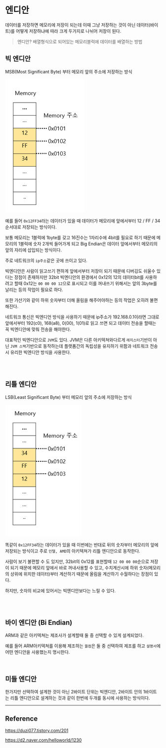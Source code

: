 # 엔디안
데이터를 저장하면 메모리에 저장이 되는데 이때 그냥 저장하는 것이 아닌 데이터(바이트)를 어떻게 저장하냐에 따라 크게 두가지로 나뉘어 저장이 된다.

> 엔디안? 배열형식으로 되어있는 메모리블럭에 데이터를 배열하는 방법

## 빅 엔디안

MSB(Most Significant Byte) 부터 메모리 앞의 주소에 저장하는 방식

![bigEndian](/common/image/bigEndian.PNG)

예를 들어 `0x12FF34`라는 데이터가 있을 때 데이터가 메모리에 앞에서부터 12 / FF / 34 순서대로 저장되는 방식이다.

보통 메모리는 1블럭에 1byte를 갖고 16진수는 1자리수에 4bit를 필요로 하기 때문에 메모리의 1블럭에 숫자 2개씩 들어가게 되고 Big Endian은 데이터 앞에서부터 메모리의 앞의 자리에 삽입되는 방식이다.

주로 네트워크의 `ip주소`같은 곳에 쓰이고 있다.

빅엔디안은 사람이 읽고쓰기 편하게 앞에서부터 저장이 되기 때문에 디버깅도 쉬울수 있다는 장점이 존재하지만 32bit 빅엔디안의 환경에서 0x12의 12의 데이터bit를 사용하려고 할때 0x12는 `00 00 00 12`으로 표시되고 이를 꺼내쓰기 위해서는 앞의 3byte를 날리는 등의 작업이 필요로 하다.

또한 가산기와 같이 하위 숫자부터 더해 올림을 해주어야하는 등의 작업은 오히려 불편해진다.

네트워크 통신은 빅엔디언 방식을 사용하기 때문에 ip주소가 192.168.0.1이라면 그대로 앞에서부터 192(c0), 168(a8), 0(00), 1(01)로 읽고 쓰면 되고 데이터 전송을 할때는 꼭 빅엔디안에 맞춰 전송을 해야한다.

대표적인 빅엔디안으로 `JVM`도 있다. JVM은 다른 아키텍쳐와다르게 `레지스터`기반이 아닌 `JVM 스택`기반으로 동작하는데 플랫폼간의 독립성을 유지하기 위함과 네트워크 전송 시 유리한 빅엔디안 방식을 사용한다.

<br><br>

## 리틀 엔디안

LSB(Least Significant Byte) 부터 메모리 앞의 주소에 저장하는 방식

![littleEndian](/common/image/littleEndian.PNG)

똑같이 `0x12FF34`라는 데이터가 있을 때 이번에는 반대로 뒤의 숫자부터 메모리의 앞에 저장되는 방식이고 주로 `인텔, AMD`의 아키텍쳐가 리틀 엔디안으로 동작한다.

사람이 보기 불편할 수 도 있지만, 32bit의 0x12를 표현할때 `12 00 00 00`순으로 저장이 되기 때문에 메모리 앞에서 바로 꺼내사용할 수 있고, 수치계산시에 하위 숫자(메모리의 상위에 위치한 데이터)부터 계산하기 때문에 올림을 계산하기 수월하다는 장점이 있다.

하지만, 숫자의 비교에 있어서는 빅엔디안보다는 느릴 수 있다.

<br><Br>

## 바이 엔디안 (Bi Endian)

ARM과 같은 아키텍쳐는 제조사가 설계할때 둘 중 선택할 수 있게 설계되었다.

예를 들어 ARM아키텍쳐를 이용해 제조하는 `퀄컴`은 둘 중 선택하여 제조를 하고 `설명서`에 어떤 엔디안을 사용했는지 명시한다.

<br>

## 미들 엔디안

한가지만 선택하여 설계한 것이 아닌 2바이트 단위는 빅엔디안, 2바이트 안의 1바이트는 리틀 엔디안으로 설계하는 것과 같이 한번에 두개를 동시에 사용하는 방식이다.

---

## Reference

https://duzi077.tistory.com/201

https://d2.naver.com/helloworld/1230
